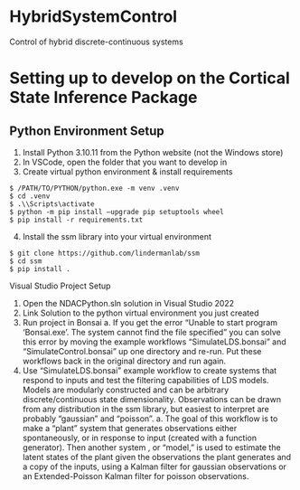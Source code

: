# HybridSystemControl
Control of hybrid discrete-continuous systems

# Setting up to develop on the Cortical State Inference Package
## Python Environment Setup
1.	Install Python 3.10.11 from the Python website (not the Windows store)
2.	In VSCode, open the folder that you want to develop in
3.	Create virtual python environment & install requirements
````
$ /PATH/TO/PYTHON/python.exe -m venv .venv
$ cd .venv
$ .\\Scripts\activate
$ python -m pip install –upgrade pip setuptools wheel
$ pip install -r requirements.txt
````
4.	Install the ssm library into your virtual environment
````
$ git clone https://github.com/lindermanlab/ssm
$ cd ssm
$ pip install .
````
Visual Studio Project Setup
1.	Open the NDACPython.sln solution in Visual Studio 2022
2.	Link Solution to the python virtual environment you just created
3.	Run project in Bonsai
a.	If you get the error “Unable to start program ‘Bonsai.exe’. The system cannot find the file specified” you can solve this error by moving the example workflows “SimulateLDS.bonsai” and “SimulateControl.bonsai” up one directory and re-run. Put these workflows back in the original directory and run again.
4.	Use “SimulateLDS.bonsai” example workflow to create systems that respond to inputs and test the filtering capabilities of LDS models.  Models are modularly constructed and can be arbitrary discrete/continuous state dimensionality.  Observations can be drawn from any distribution in the ssm library, but easiest to interpret are probably “gaussian” and “poisson”.
a.	The goal of this workflow is to make a “plant” system that generates observations either spontaneously, or in response to input (created with a function generator). Then another system , or “model,” is used to estimate the latent states of the plant given the observations the plant generates and a copy of the inputs, using a Kalman filter for gaussian observations or an Extended-Poisson Kalman filter for poisson observations.  
